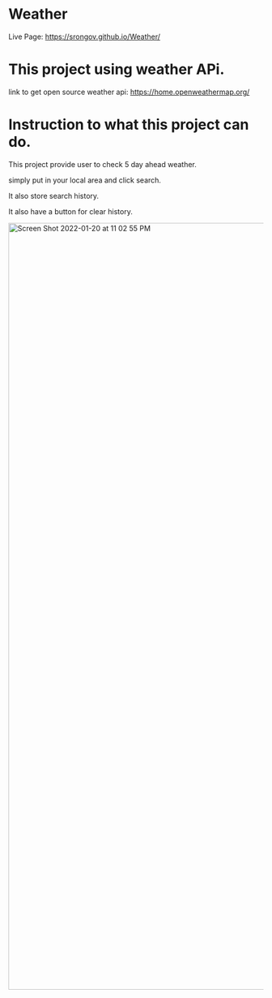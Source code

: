 # Weather


Live Page:
https://srongov.github.io/Weather/


# This project using weather APi. 

link to get open source weather api:
https://home.openweathermap.org/

# Instruction to what this project can do.

This project provide user to check 5 day ahead weather.

simply put in your local area and click search.

It also store search history.

It also have a button for clear history.


<img width="1512" alt="Screen Shot 2022-01-20 at 11 02 55 PM" src="https://user-images.githubusercontent.com/83107437/150464444-6620634a-4690-4f89-aad8-3b61976d387c.png">
